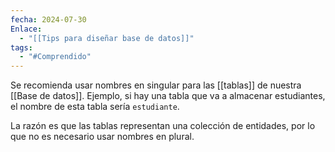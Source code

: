 ```yaml
---
fecha: 2024-07-30
Enlace:
  - "[[Tips para diseñar base de datos]]"
tags:
  - "#Comprendido"
---
```


Se recomienda usar nombres en singular para las [[tablas]] de nuestra [[Base de datos]]. Ejemplo, si hay una tabla que va a almacenar estudiantes, el nombre de esta tabla sería `estudiante`. 

La razón es que las tablas representan una colección de entidades, por lo que no es necesario usar nombres en plural.


